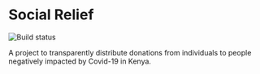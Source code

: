 # Social Relief

![Build status](https://github.com/alphamanuscript/social-relief/workflows/Build/badge.svg)

A project to transparently distribute donations from individuals to people negatively impacted by Covid-19 in Kenya.


